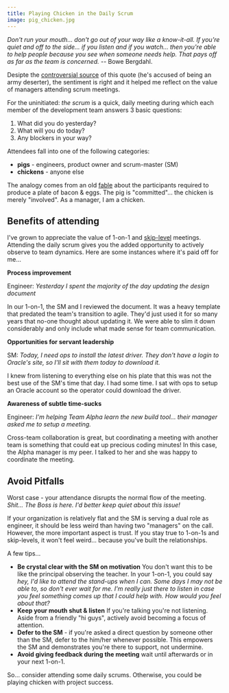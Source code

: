 ```yaml
---
title: Playing Chicken in the Daily Scrum
image: pig_chicken.jpg
---
```


*Don't run your mouth... don't go out of your way like a know-it-all.  If you're quiet and off to the side... if you listen and if you watch... then you're able to help people because you see when someone needs help.  That pays off as far as the team is concerned.* -- Bowe Bergdahl.

Desipte the [controversial source](http://www.nytimes.com/2015/12/11/business/media/serial-season-2-bowe-bergdahl-recalls-his-afghan-odyssey.html) of this quote (he's accused of being an army deserter), the sentiment is right and it helped me reflect on the value of managers attending scrum meetings.

For the uninitiated: *the scrum* is a quick, daily meeting during which each member of the development team answers 3 basic questions:

1. What did you do yesterday?
2. What will you do today?
3. Any blockers in your way?

Attendees fall into one of the following categories:

* **pigs** - engineers, product owner and scrum-master (SM)
* **chickens**  - anyone else

The analogy comes from an old [fable](https://en.wikipedia.org/wiki/The_Chicken_and_the_Pig) about the participants required to produce a plate of bacon & eggs. The pig is "committed"... the chicken is merely "involved".  As a manager, I am a chicken.


## Benefits of attending

I've grown to appreciate the value of 1-on-1 and [skip-level](https://www.linkedin.com/pulse/20130305175712-2293107-benefitting-from-skip-level-1-1s-tips-and-pitfalls) meetings.  Attending the daily scrum gives you the added opportunity to actively observe to team dynamics.  Here are some instances where it's paid off for me...

**Process improvement**

Engineer: *Yesterday I spent the majority of the day updating the design document*

In our 1-on-1, the SM and I reviewed the document.  It was a heavy template that predated the team's transition to agile.  They'd just used it for so many years that no-one thought about updating it.  We were able to slim it down considerably and only include what made sense for team communication.

**Opportunities for servant leadership**

SM: *Today, I need ops to install the latest driver.  They don't have a login to Oracle's site, so I'll sit with them today to download it.*

I knew from listening to everything else on his plate that this was not the best use of the SM's time that day.  I had some time.  I sat with ops to setup an Oracle account so the operator could download the driver.

**Awareness of subtle time-sucks**

Engineer: *I'm helping Team Alpha learn the new build tool... their manager asked me to setup a meeting.*

Cross-team collaboration is great, but coordinating a meeting with another team is something that could eat up precious coding minutes!  In this case, the Alpha manager is my peer.  I talked to her and she was happy to coordinate the meeting.

## Avoid Pitfalls

Worst case - your attendance disrupts the normal flow of the meeting.  *Shit... The Boss is here.  I'd better keep quiet about this issue!*

If your organization is relatively flat and the SM is serving a dual role as engineer, it should be less weird than having two "managers" on the call.  However, the more important aspect is trust.  If you stay true to 1-on-1s and skip-levels, it won't feel weird... because you've built the relationships.

A few tips...

* **Be crystal clear with the SM on motivation** You don't want this to be like the principal observing the teacher.  In your 1-on-1, you could say  *hey, I'd like to attend the stand-ups when I can.  Some days I may not be able to, so don't ever wait for me.  I'm really just there to listen in case you feel something comes up that I could help with.  How would you feel about that?*
* **Keep your mouth shut & listen**  If you're talking you're not listening.  Aside from a friendly "hi guys", actively avoid becoming a focus of attention.  
* **Defer to the SM** - if you're asked a direct question by someone other than the SM, defer to the him/her whenever possible.  This empowers the SM and demonstrates you're there to support, not undermine.
* **Avoid giving feedback during the meeting** wait until afterwards or in your next 1-on-1.

So... consider attending some daily scrums.  Otherwise, you could be playing chicken with project success.